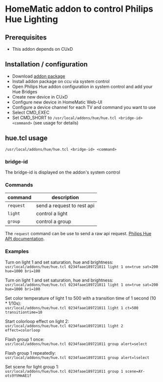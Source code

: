 # HomeMatic addon to control Philips Hue Lighting

## Prerequisites
* This addon depends on CUxD

## Installation / configuration
* Download [addon package](https://github.com/j-a-n/homematic-addon-lgtv/raw/master/hm-hue.tar.gz)
* Install addon package on ccu via system control
* Open Philips Hue addon configuration in system control and add your Hue Bridges
* Create new device in CUxD
* Configure new device in HomeMatic Web-UI
* Configure a device channel for each TV and command you want to use
 * Select CMD_EXEC
 * Set CMD_SHORT to `/usr/local/addons/hue/hue.tcl <bridge-id> <command>` (see usage for details)

## hue.tcl usage
`/usr/local/addons/hue/hue.tcl <bridge-id> <command>`

### bridge-id
The bridge-id is displayed on the addon's system control

### Commands

command        | description
---------------| -----------------------------
`request`      | send a request to rest api
`light`        | control a light
`group`        | control a group

The `request` command can be use to send a raw api request.
[Philips Hue API documentation](https://developers.meethue.com/philips-hue-api).

### Examples
Turn on light 1 and set saturation, hue and brightness:  
`usr/local/addons/hue/hue.tcl 0234faae189721011 light 1 on=true sat=200 hue=1000 bri=100`

Turn on light 1 and set saturation, hue and brightness:  
`usr/local/addons/hue/hue.tcl 0234faae189721011 light 1 on=true sat=200 hue=1000 bri=100`

Set color temperature of light 1 to 500 with a transition time of 1 second (10 * 1/10s):  
`usr/local/addons/hue/hue.tcl 0234faae189721011 light 1 ct=500 transitiontime=10`

Start colorloop effect on light 2:  
`usr/local/addons/hue/hue.tcl 0234faae189721011 light 2 effect=colorloop`

Flash group 1 once:  
`usr/local/addons/hue/hue.tcl 0234faae189721011 group alert=select`

Flash group 1 repeatedly:  
`usr/local/addons/hue/hue.tcl 0234faae189721011 group alert=lselect`

Set scene for light group 1:  
`usr/local/addons/hue/hue.tcl 0234faae189721011 group 1 scene=AY-ots9YVHmAE1f`
